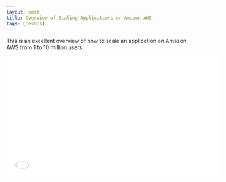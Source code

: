 ```yaml
---
layout: post
title: Overview of Scaling Applications on Amazon AWS
tags: [DevOps]
---
```


This is an excellent overview of how to scale an application on Amazon AWS from 1 to 10 million users.

<iframe width="560" height="315" src="//www.youtube.com/embed/BXHSM0lMZAs" frameborder="0"></iframe>